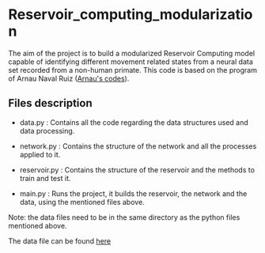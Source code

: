 # Reservoir_computing_modularization

The aim of the project is to build a modularized Reservoir Computing model capable of identifying different movement related states from a neural data set recorded from a non-human primate. This code is based on the program of Arnau Naval Ruiz ([Arnau's codes](https://github.com/ArnauNaval/TFG_ReservoirComputing)).

## Files description

* data.py : Contains all the code regarding the data structures used and data processing.

* network.py : Contains the structure of the network and all the processes applied to it.

* reservoir.py : Contains the structure of the reservoir and the methods to train and test it.

* main.py : Runs the project, it builds the reservoir, the network and the data, using the mentioned files above.

Note: the data files need to be in the same directory as the python files mentioned above.

The data file can be found [here](https://drive.google.com/drive/folders/1CK8rFyD-OC7elnO8ZnbveDWnlVtbOkDl)
